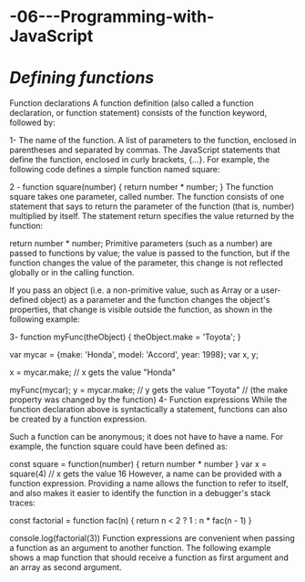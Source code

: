 # -06---Programming-with-JavaScript

# *Defining functions*
Function declarations
A function definition (also called a function declaration, or function statement) consists of the function keyword, followed by:

1- The name of the function.
A list of parameters to the function, enclosed in parentheses and separated by commas.
The JavaScript statements that define the function, enclosed in curly brackets, {...}.
For example, the following code defines a simple function named square:

2 -  function square(number) {
  return number * number;
}
The function square takes one parameter, called number. The function consists of one statement that says to return the parameter of the function (that is, number) multiplied by itself. The statement return specifies the value returned by the function:

return number * number;
Primitive parameters (such as a number) are passed to functions by value; the value is passed to the function, but if the function changes the value of the parameter, this change is not reflected globally or in the calling function.

If you pass an object (i.e. a non-primitive value, such as Array or a user-defined object) as a parameter and the function changes the object's properties, that change is visible outside the function, as shown in the following example:

3- function myFunc(theObject) {
  theObject.make = 'Toyota';
}

var mycar = {make: 'Honda', model: 'Accord', year: 1998};
var x, y;

x = mycar.make; // x gets the value "Honda"

myFunc(mycar);
y = mycar.make; // y gets the value "Toyota"
                // (the make property was changed by the function)
4- Function expressions
While the function declaration above is syntactically a statement, functions can also be created by a function expression.

Such a function can be anonymous; it does not have to have a name. For example, the function square could have been defined as:

const square = function(number) { return number * number }
var x = square(4) // x gets the value 16
However, a name can be provided with a function expression. Providing a name allows the function to refer to itself, and also makes it easier to identify the function in a debugger's stack traces:

const factorial = function fac(n) { return n < 2 ? 1 : n * fac(n - 1) }

console.log(factorial(3))
Function expressions are convenient when passing a function as an argument to another function. The following example shows a map function that should receive a function as first argument and an array as second argument.

